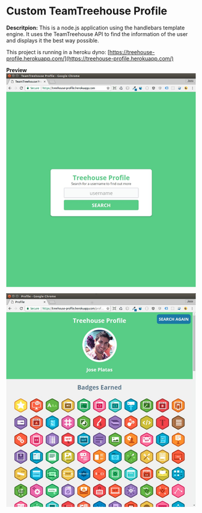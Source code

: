# Custom TeamTreehouse  Profile

**Descritpion:**
This is a node.js application using the handlebars template engine. It uses the TeamTreehouse API to find the information of the user and displays it the best way possible.

This project is running in a heroku dyno:
[https://treehouse-profile.herokuapp.com/](https://treehouse-profile.herokuapp.com/)

**Preview**
![Preview 1](public/img/profile_screenshot_1.jpg)

![Preview 1](public/img/profile_screenshot_2.jpg)
